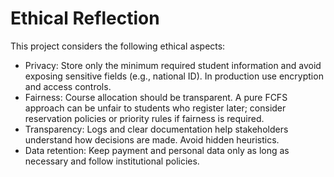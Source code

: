 # Ethical Reflection

This project considers the following ethical aspects:

- Privacy: Store only the minimum required student information and avoid exposing sensitive fields (e.g., national ID). In production use encryption and access controls.
- Fairness: Course allocation should be transparent. A pure FCFS approach can be unfair to students who register later; consider reservation policies or priority rules if fairness is required.
- Transparency: Logs and clear documentation help stakeholders understand how decisions are made. Avoid hidden heuristics.
- Data retention: Keep payment and personal data only as long as necessary and follow institutional policies.
